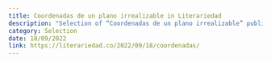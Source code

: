 ```yaml
---
title: Coordenadas de un plano irrealizable in Literariedad
description: "Selection of “Coordenadas de un plano irrealizable” published in the “Lo habitado” edition of the magazine Literariedad."
category: Selection
date: 18/09/2022
link: https://literariedad.co/2022/09/18/coordenadas/
---
```

